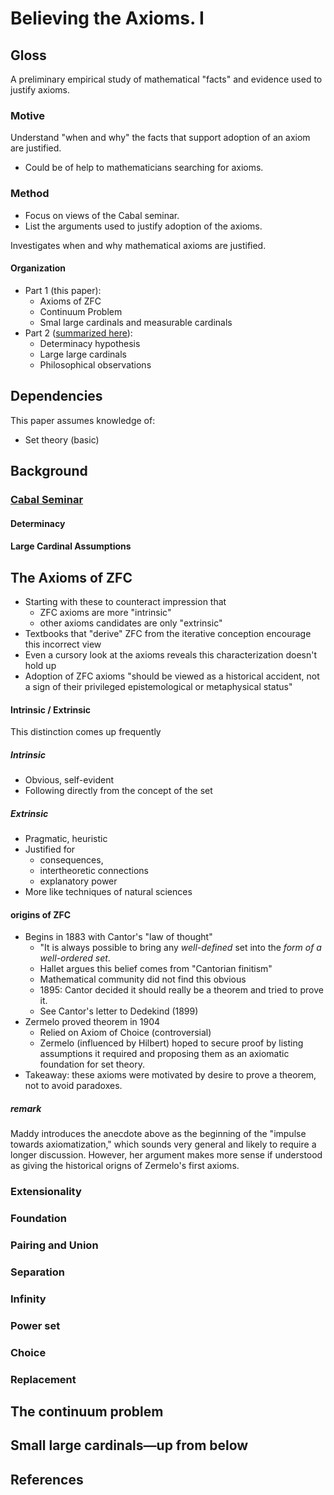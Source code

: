 # Believing the Axioms. I

## Gloss
A preliminary empirical study of mathematical "facts" and evidence used to justify axioms.

### Motive 
Understand "when and why" the facts that support adoption of an axiom are justified.
* Could be of help to mathematicians searching for axioms.

### Method
* Focus on views of the Cabal seminar.
* List the arguments used to justify adoption of the axioms.

Investigates when and why mathematical axioms are justified.

#### Organization
* Part 1 (this paper):
    * Axioms of ZFC
    * Continuum Problem
    * Smal large cardinals and measurable cardinals
* Part 2 ([summarized here](maddy1988believing2.md)):
    * Determinacy hypothesis
    * Large large cardinals
    * Philosophical observations
 
## Dependencies
This paper assumes knowledge of:
* Set theory (basic)

## Background

### [Cabal Seminar](https://en.wikipedia.org/wiki/Cabal_(set_theory))

#### Determinacy

#### Large Cardinal Assumptions

## The Axioms of ZFC
* Starting with these to counteract impression that 
    * ZFC axioms are more "intrinsic" 
    * other axioms candidates are only "extrinsic" 
* Textbooks that "derive" ZFC from the iterative conception encourage this incorrect view
* Even a cursory look at the axioms reveals this characterization doesn't hold up
* Adoption of ZFC axioms "should be viewed as a historical accident, not a sign of their privileged epistemological or metaphysical status"

#### Intrinsic / Extrinsic
This distinction comes up frequently

##### Intrinsic
* Obvious, self-evident
* Following directly from the concept of the set

##### Extrinsic
* Pragmatic, heuristic
* Justified for 
    * consequences,
    * intertheoretic connections
    * explanatory power
* More like techniques of natural sciences

#### origins of ZFC
* Begins in 1883 with Cantor's "law of thought"
    * "It is always possible to bring any _well-defined_ set into the _form of a well-ordered set_.
    * Hallet argues this belief comes from "Cantorian finitism"
    * Mathematical community did not find this obvious
    * 1895: Cantor decided it should really be a theorem and tried to prove it.
    * See Cantor's letter to Dedekind (1899)
* Zermelo proved theorem in 1904
    * Relied on Axiom of Choice (controversial)
    * Zermelo (influenced by Hilbert) hoped to secure proof by listing assumptions it required and proposing them as an axiomatic foundation for set theory.
* Takeaway: these axioms were motivated by desire to prove a theorem, not to avoid paradoxes.

##### remark
Maddy introduces the anecdote above as the beginning of the "impulse towards axiomatization," which sounds very general and likely to require a longer discussion. However, her argument makes more sense if understood as giving the historical origns of Zermelo's first axioms.

### Extensionality

### Foundation 

### Pairing and Union 

### Separation 

### Infinity 

### Power set

### Choice 

### Replacement

## The continuum problem

## Small large cardinals—up from below

## References
